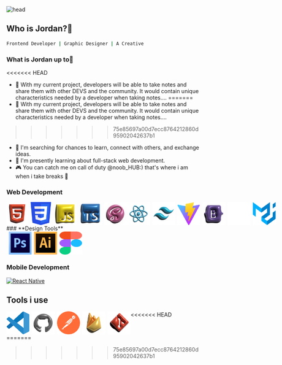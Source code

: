 ![head](https://www.linkpicture.com/q/github-banner_5.png)

## Who is Jordan?🤔
```bash
Frontend Developer | Graphic Designer | A Creative
```

### What is Jordan up to🧐
<<<<<<< HEAD
- 🔭 With my current project, developers will be able to take notes and share them with other DEVS and the community. It
would contain unique characteristics needed by a developer when taking notes....
=======
- 🔭 With my current project, developers will be able to take notes and share them with other DEVS and the community. It would contain unique characteristics needed by a developer when taking notes....
>>>>>>> 75e85697a00d7ecc8764212860d95902042637b1
- 💪 I'm searching for chances to learn, connect with others, and exchange ideas.
- 🌱 I'm presently learning about full-stack web development.
- 🎮 You can catch me on call of duty @noob_HUB:) that's where i am when i take breaks 🤭


### **Web Development**
<div style="display: flex;">
  <img src="images/HTML5.svg" alt="" width="60" height="60">
  <img src="images/Group 83.svg" alt="" width="60" height="60" style="margin-left: 6px;">
  <img src="images/JAVASCRIPT.svg" alt="" width="60" height="60" style="margin-left: 6px;">
  <img src="images/TYPESCRIPT.svg" alt="" width="60" height="60" style="margin-left: 6px;">
  <img src="images/SAAS.svg" alt="" width="60" height="60" style="margin-left: 6px;">
  <img src="images/REACT.svg" alt="" width="60" height="60">
  <img src="images/TAILWIND.svg" alt="" width="60" height="60" style="margin-left: 6px;">
  <img src="images/Group 65.svg" alt="" width="60" height="60" style="margin-left: 6px;">
  <img src="images/BOOTSTRAP.svg" alt="" width="60" height="60" style="margin-left: 6px;">
  <img src="images/Group 78.svg" alt="" width="60" height="60" style="margin-left: 6px;">
  <img src="images/Group 24.svg" alt="" width="60" height="60" style="margin-left: 6px;">
</div>
### **Design Tools**
<div style=" display: flex;">
  <img src="images/Group 67.svg" alt="" width="60" height="60" style="margin-left: 6px;">
  <img src="images/Group 66.svg" alt="" width="60" height="60" style="margin-left: 6px;">
  <img src="images/Group 84.svg" alt="" width="60" height="60" style="margin-left: 6px;">
</div>

### **Mobile Development**

  [![React Native](https://img.shields.io/badge/React_Native-20232A?style=for-the-badge&logo=react&logoColor=61DAFB "React Native")](https://github.com/jaythecree8tor?tab=repositories)

## Tools i use
<div style="display: flex;">
  <img src="images/Group 74.svg" alt="" width="60" height="60">
  <img src="images/GITHUB.svg" alt="" width="60" height="60" style="margin-left: 6px;">
  <img src="images/Group 27.svg" alt="" width="60" height="60" style="margin-left: 6px;">
  <img src="images/FIREBASE.svg" alt="" width="60" height="60" style="margin-left: 6px;">
  <img src="images/GIT.svg" alt="" width="60" height="60" style="margin-left: 6px;">
<<<<<<< HEAD
</div>
=======
</div>


>>>>>>> 75e85697a00d7ecc8764212860d95902042637b1
